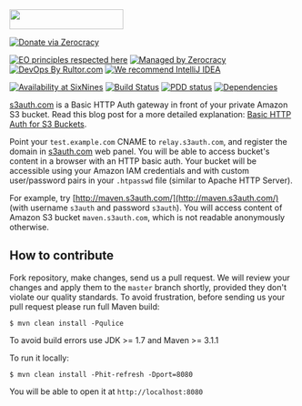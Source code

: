 <img src="http://img.s3auth.com/logo.png" width="200px" height="35px"/>

[![Donate via Zerocracy](https://www.0crat.com/contrib-badge/C3RP1J1CH.svg)](https://www.0crat.com/contrib/C3RP1J1CH)

[![EO principles respected here](http://www.elegantobjects.org/badge.svg)](http://www.elegantobjects.org)
[![Managed by Zerocracy](https://www.0crat.com/badge/C3RP1J1CH.svg)](https://www.0crat.com/p/C3RP1J1CH)
[![DevOps By Rultor.com](http://www.rultor.com/b/yegor256/s3auth)](http://www.rultor.com/p/yegor256/s3auth)
[![We recommend IntelliJ IDEA](http://www.elegantobjects.org/intellij-idea.svg)](https://www.jetbrains.com/idea/)

[![Availability at SixNines](http://www.sixnines.io/b/9dcb)](http://www.sixnines.io/h/9dcb)
[![Build Status](https://travis-ci.org/yegor256/s3auth.svg?branch=master)](https://travis-ci.org/yegor256/s3auth)
[![PDD status](http://www.0pdd.com/svg?name=yegor256/s3auth)](http://www.0pdd.com/p?name=yegor256/s3auth)
[![Dependencies](https://www.versioneye.com/user/projects/561ac557a193340f2f0011e5/badge.svg?style=flat)](https://www.versioneye.com/user/projects/561ac557a193340f2f0011e5)

[s3auth.com](http://www.s3auth.com) is a Basic HTTP Auth gateway
in front of your private Amazon S3 bucket. Read this blog post
for a more detailed explanation: [Basic HTTP Auth for S3 Buckets](http://www.yegor256.com/2014/04/21/s3-http-basic-auth.html).

Point your `test.example.com` CNAME to `relay.s3auth.com`,
and register the domain in [s3auth.com](http://www.s3auth.com) web panel.
You will be able to access bucket's content in a browser with an HTTP basic auth.
Your bucket will be accessible using your Amazon IAM credentials
and with custom user/password pairs in your `.htpasswd` file
(similar to Apache HTTP Server).

For example, try [http://maven.s3auth.com/](http://maven.s3auth.com/)
(with username `s3auth` and password `s3auth`).
You will access content of Amazon S3 bucket `maven.s3auth.com`,
which is not readable anonymously otherwise.

## How to contribute

Fork repository, make changes, send us a pull request. We will review
your changes and apply them to the `master` branch shortly, provided
they don't violate our quality standards. To avoid frustration, before
sending us your pull request please run full Maven build:

```
$ mvn clean install -Pqulice
```

To avoid build errors use JDK >= 1.7 and Maven >= 3.1.1

To run it locally:

```
$ mvn clean install -Phit-refresh -Dport=8080
```

You will be able to open it at `http://localhost:8080`
